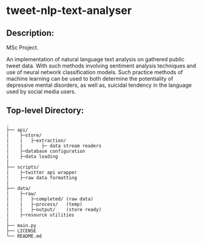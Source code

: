 # tweet-nlp-text-analyser

## Description:

MSc Project.

An implementation of natural language text analysis on gathered public tweet data. With such methods involving
sentiment analysis techniques and use of neural network classification models.
Such practice methods of machine learning can be used to both determine the
potentiality of depressive mental disorders, as well as, suicidal tendency in the language used by
social media users.

## Top-level Directory:

    .
    ├── api/
    |    ├─store/
    |    |   ├─extraction/
    |    |       ├─ data stream readers
    |    ├─database configuration
    |    ├─data loading
    |
    ├── scripts/
    |    ├─twitter api wrapper
    |    ├─raw data formatting
    |
    ├── data/
    |    ├─raw/
    |    |   ├─completed/ (raw data)
    |    |   ├─process/   (temp)
    |    |   ├─output/    (store ready)
    |    ├─resource utilities
    |
    ├── main.py
    ├── LICENSE
    └── README.md
